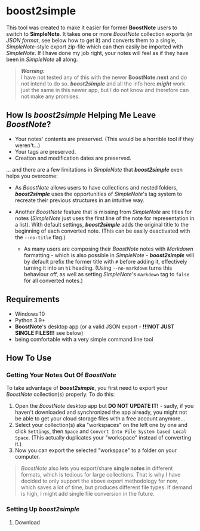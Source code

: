 # boost2simple

This tool was created to make it easier for former **BoostNote** users to switch to **SimpleNote**. 
It takes one or more _BoostNote_ collection exports (in _JSON format_, see below how to get it)
and converts them to a single, _SimpleNote_-style export zip-file 
which can then easily be imported with _SimpleNote_. 
If I have done my job right, your notes will feel as if they have been in _SimpleNote_ all along.

> **_Warning:_**  
> I have not tested any of this with the newer **BoostNote.next** and do not intend to do so. 
> *__boost2simple__* and all the info here _**might**_ work just the same in this newer app, 
> but I do not know and therefore can not make any promises. 

## How Is _**boost2simple**_ Helping Me Leave _BoostNote_? 

* Your notes' contents are preserved. (This would be a horrible tool if they weren't...)
* Your tags are preserved.
* Creation and modification dates are preserved.

... and there are a few limitations in _SimpleNote_ that _**boost2simple**_ even helps you overcome:

* As _BoostNote_ allows users to have collections and nested folders, 
_**boost2simple**_ uses the opportunities of _SimpleNote_'s tag system 
to recreate their previous structures in an intuitive way.

* Another _BoostNote_ feature that is missing from _SimpleNote_ are titles for notes 
(_SimpleNote_ just uses the first line of the note for representation in a list). 
With default settings, _**boost2simple**_ adds the original title to the beginning of each 
converted note. (This can be easily deactivated with the ```--no-title``` flag.)  
    * As many users are composing their _BoostNote_ notes with _Markdown_ formatting - 
which is also possible in _SimpleNote_ - _**boost2simple**_ will by default prefix the former title 
with ```#```  before adding it, effectively turning it into an ```h1``` heading. 
(Using ```--no-markdown``` turns this behaviour off, 
as well as setting _SimpleNote_'s ```markdown``` tag to ```false``` for all converted notes.)

## Requirements

* Windows 10
* Python 3.9+
* __BoostNote__'s desktop app (or a valid JSON export - **!!!NOT JUST SINGLE FILES!!!** see below)
* being comfortable with a very simple command line tool 

## How To Use

### Getting Your Notes Out Of _BoostNote_

To take advantage of _**boost2simple**_, you first need to export 
your _BoostNote_ collection(s) properly. To do this:
1. Open the _BoostNote_ desktop app but **DO NOT UPDATE IT!** - 
   sadly, if you haven't downloaded and synchronized the app already, 
   you might not be able to get your cloud storage files with a free account anymore... 
2. Select your collection(s) aka "workspaces" on the left one by one 
   and click ```Settings```, then ```Space``` and ```Convert Into File System based Local Space```. 
   (This actually duplicates your "workspace" instead of converting it.)
3. Now you can export the selected "workspace" to a folder on your computer.

> _BoostNote_ also lets you export/share **single notes** in different formats, 
> which is tedious for large collections. 
> That is why I have decided to only support the above export methodology for now, 
> which saves a lot of time, but produces different file types. 
> If demand is high, I might add single file conversion in the future.

### Setting Up _**boost2simple**_ 

1. Download
